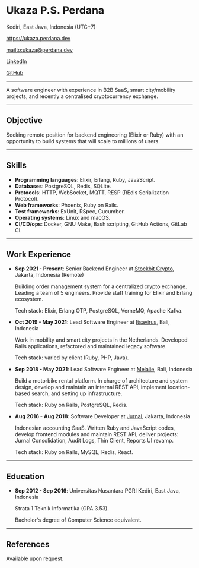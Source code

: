 # Ukaza P.S. Perdana

Kediri, East Java, Indonesia (UTC+7)

<https://ukaza.perdana.dev>

<mailto:ukaza@perdana.dev>

[LinkedIn](https://www.linkedin.com/in/ukazap)

[GitHub](https://github.com/ukazap)

***

A software engineer with experience in B2B SaaS, smart city/mobility projects, and recently a centralised cryptocurrency exchange.

***

## Objective

Seeking remote position for backend engineering (Elixir or Ruby) with an opportunity to build systems that will scale to millions of users.

***

## Skills

* __Programming languages__: Elixir, Erlang, Ruby, JavaScript.
* __Databases__: PostgreSQL, Redis, SQLite.
* __Protocols__: HTTP, WebSocket, MQTT, RESP (REdis Serialization Protocol).
* __Web frameworks__: Phoenix, Ruby on Rails.
* __Test frameworks__: ExUnit, RSpec, Cucumber.
* __Operating systems__: Linux and macOS.
* __CI/CD/ops__: Docker, GNU Make, Bash scripting, GitHub Actions, GitLab CI.

***

## Work Experience

* __Sep 2021 - Present__: Senior Backend Engineer at [Stockbit Crypto](https://crypto.stockbit.com), Jakarta, Indonesia (Remote)

  Building order management system for a centralized crypto exchange.
  Leading a team of 5 engineers. Provide staff training for Elixir and Erlang ecosystem. 
  
  Tech stack: Elixir, Erlang OTP, PostgreSQL, VerneMQ, Apache Kafka.


* __Oct 2019 - May 2021__: Lead Software Engineer at [Itsavirus](https://itsavirus.com/), Bali, Indonesia

  Work in mobility and smart city projects in the Netherlands. Developed Rails applications, refactored and maintained legacy software.
  
  Tech stack: varied by client (Ruby, PHP, Java).


* __Sep 2018 - May 2021__: Lead Software Engineer at [Melalie](https://www.melalie.com), Bali, Indonesia

  Build a motorbike rental platform. In charge of architecture and system design, develop and maintain an internal REST API, implement location-based search, and setting up infrastructure.
  
  Tech stack: Ruby on Rails, PostgreSQL, Redis.


* __Aug 2016 - Aug 2018__: Software Developer at [Jurnal](https://www.jurnal.id), Jakarta, Indonesia

  Indonesian accounting SaaS. Written Ruby and JavaScript codes, develop frontend modules and maintain REST API, deliver projects: Jurnal Consolidation, Audit Logs, Thin Client, Reports UI revamp.
  
  Tech stack: Ruby on Rails, MySQL, Redis, React.

***

## Education

* __Sep 2012 - Sep 2016__: Universitas Nusantara PGRI Kediri, East Java, Indonesia

  Strata 1 Teknik Informatika (GPA 3.53).
  
  Bachelor's degree of Computer Science equivalent.

***

## References

Available upon request.
